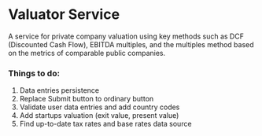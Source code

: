 

# Valuator Service

A service for private company valuation using key methods
such as DCF (Discounted Cash Flow), EBITDA multiples, 
and the multiples method based on the 
metrics of comparable public companies.


### Things to do:
1. Data entries persistence
2. Replace Submit button to ordinary button
3. Validate user data entries and add country codes 
4. Add startups valuation (exit value, present value)
5. Find up-to-date tax rates and base rates data source